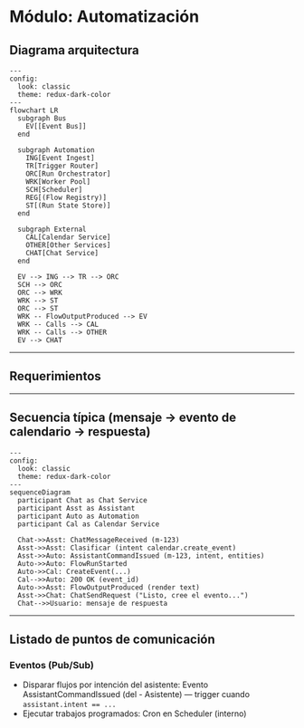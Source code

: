 # Módulo: Automatización

## Diagrama arquitectura
```mermaid
---
config:
  look: classic
  theme: redux-dark-color
---
flowchart LR
  subgraph Bus
    EV[[Event Bus]]
  end

  subgraph Automation
    ING[Event Ingest]
    TR[Trigger Router]
    ORC[Run Orchestrator]
    WRK[Worker Pool]
    SCH[Scheduler]
    REG[(Flow Registry)]
    ST[(Run State Store)]
  end

  subgraph External
    CAL[Calendar Service]
    OTHER[Other Services]
    CHAT[Chat Service]
  end

  EV --> ING --> TR --> ORC
  SCH --> ORC
  ORC --> WRK
  WRK --> ST
  ORC --> ST
  WRK -- FlowOutputProduced --> EV
  WRK -- Calls --> CAL
  WRK -- Calls --> OTHER
  EV --> CHAT
```

---

## Requerimientos

---

## Secuencia típica (mensaje → evento de calendario → respuesta)

```mermaid
---
config:
  look: classic
  theme: redux-dark-color
---
sequenceDiagram
  participant Chat as Chat Service
  participant Asst as Assistant
  participant Auto as Automation
  participant Cal as Calendar Service

  Chat->>Asst: ChatMessageReceived (m-123)
  Asst->>Asst: Clasificar (intent calendar.create_event)
  Asst->>Auto: AssistantCommandIssued (m-123, intent, entities)
  Auto->>Auto: FlowRunStarted
  Auto->>Cal: CreateEvent(...)
  Cal-->>Auto: 200 OK (event_id)
  Auto->>Asst: FlowOutputProduced (render text)
  Asst->>Chat: ChatSendRequest ("Listo, cree el evento...")
  Chat-->>Usuario: mensaje de respuesta
```

---

## Listado de puntos de comunicación

### Eventos (Pub/Sub)

- Disparar flujos por intención del asistente: Evento AssistantCommandIssued (del - Asistente) — trigger cuando `assistant.intent == ...`
- Ejecutar trabajos programados: Cron en Scheduler (interno)

